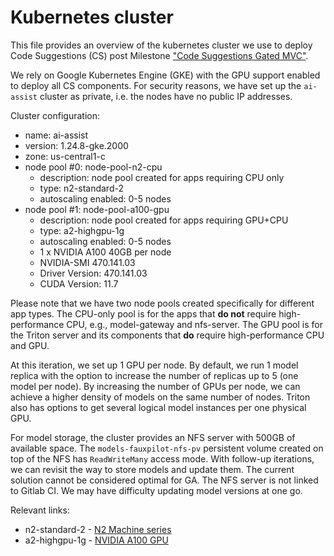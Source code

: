 # Kubernetes cluster

This file provides an overview of the kubernetes cluster we use to deploy Code Suggestions (CS) post
Milestone ["Code Suggestions Gated MVC"](https://gitlab.com/groups/gitlab-org/modelops/applied-ml/code-suggestions/-/epics/2).

We rely on Google Kubernetes Engine (GKE) with the GPU support enabled to deploy all CS components.
For security reasons, we have set up the `ai-assist` cluster as private, i.e. the nodes have no public IP addresses.

Cluster configuration:

- name: ai-assist
- version: 1.24.8-gke.2000
- zone: us-central1-c
- node pool \#0: node-pool-n2-cpu
  - description: node pool created for apps requiring CPU only
  - type: n2-standard-2
  - autoscaling enabled: 0-5 nodes
- node pool \#1: node-pool-a100-gpu
  - description: node pool created for apps requiring GPU+CPU
  - type: a2-highgpu-1g
  - autoscaling enabled: 0-5 nodes
  - 1 x NVIDIA A100 40GB per node
  - NVIDIA-SMI 470.141.03
  - Driver Version: 470.141.03
  - CUDA Version: 11.7

Please note that we have two node pools created specifically for different app types.
The CPU-only pool is for the apps that **do not** require high-performance CPU, e.g., model-gateway and nfs-server.
The GPU pool is for the Triton server and its components that **do** require high-performance CPU and GPU.

At this iteration, we set up 1 GPU per node. By default, we run 1 model replica with the option to increase
the number of replicas up to 5 (one model per node). By increasing the number of GPUs per node, we can achieve a higher
density of models on the same number of nodes. Triton also has options to get several logical model instances per one physical GPU.

For model storage, the cluster provides an NFS server with 500GB of available space. The `models-fauxpilot-nfs-pv`
persistent volume created on top of the NFS has `ReadWriteMany` access mode. With follow-up iterations, we
can revisit the way to store models and update them. The current solution cannot be considered optimal for GA.
The NFS server is not linked to Gitlab CI. We may have difficulty updating model versions at one go.

Relevant links:

- n2-standard-2 - [N2 Machine series](https://cloud.google.com/compute/docs/general-purpose-machines#n2_machines)
- a2-highgpu-1g - [NVIDIA A100 GPU](https://cloud.google.com/compute/docs/gpus#a100-gpus)
